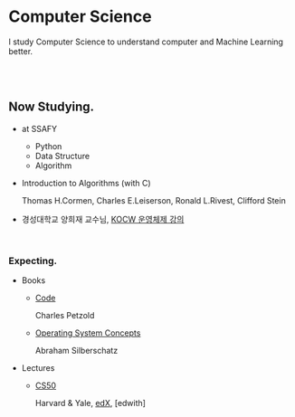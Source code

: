 # Computer Science

I study Computer Science to understand computer and Machine Learning better.

<br><br>

## Now Studying.

- at SSAFY

  - Python
  - Data Structure
  - Algorithm
  
- Introduction to Algorithms (with C)

  Thomas H.Cormen, Charles E.Leiserson, Ronald L.Rivest, Clifford Stein

- 경성대학교 양희재 교수님, [KOCW 운영체제 강의](http://www.kocw.net/home/cview.do?cid=5c3c30382c7bbcf6)

<br>

### Expecting.

- Books

  - [Code](http://www.charlespetzold.com/books/)

    Charles Petzold

  - [Operating System Concepts](https://book.naver.com/bookdb/book_detail.nhn?bid=7218891)

    Abraham Silberschatz

- Lectures

  - [CS50](https://www.edwith.org/cs50)
  
    Harvard & Yale, [edX](https://www.edx.org/), [edwith]

